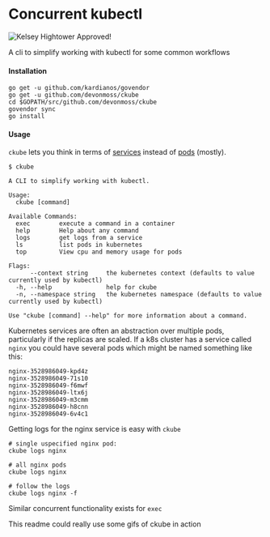 # Concurrent kubectl
![Kelsey Hightower Approved!](https://img.shields.io/badge/Hightower-approved-blue.svg)

A cli to simplify working with kubectl for some common workflows

#### Installation
```$xslt
go get -u github.com/kardianos/govendor
go get -u github.com/devonmoss/ckube
cd $GOPATH/src/github.com/devonmoss/ckube
govendor sync
go install
```

#### Usage
`ckube` lets you think in terms of [services](https://kubernetes.io/docs/concepts/services-networking/service/) instead of [pods](https://kubernetes.io/docs/concepts/workloads/pods/pod/) (mostly).


```$xslt
$ ckube

A CLI to simplify working with kubectl.

Usage:
  ckube [command]

Available Commands:
  exec        execute a command in a container
  help        Help about any command
  logs        get logs from a service
  ls          list pods in kubernetes
  top         View cpu and memory usage for pods

Flags:
      --context string     the kubernetes context (defaults to value currently used by kubectl)
  -h, --help               help for ckube
  -n, --namespace string   the kubernetes namespace (defaults to value currently used by kubectl)

Use "ckube [command] --help" for more information about a command.

```

Kubernetes services are often an abstraction over multiple pods, particularly if the replicas are scaled. If a k8s cluster has a service called `nginx` you could have several pods which might be named something like this:
```$xslt
nginx-3528986049-kpd4z
nginx-3528986049-71s10 
nginx-3528986049-f6mwf
nginx-3528986049-ltx6j
nginx-3528986049-m3cmm
nginx-3528986049-h8cnn
nginx-3528986049-6v4c1
```

Getting logs for the nginx service is easy with `ckube`
```
# single uspecified nginx pod:
ckube logs nginx

# all nginx pods
ckube logs nginx

# follow the logs
ckube logs nginx -f
```

Similar concurrent functionality exists for `exec`

This readme could really use some gifs of ckube in action